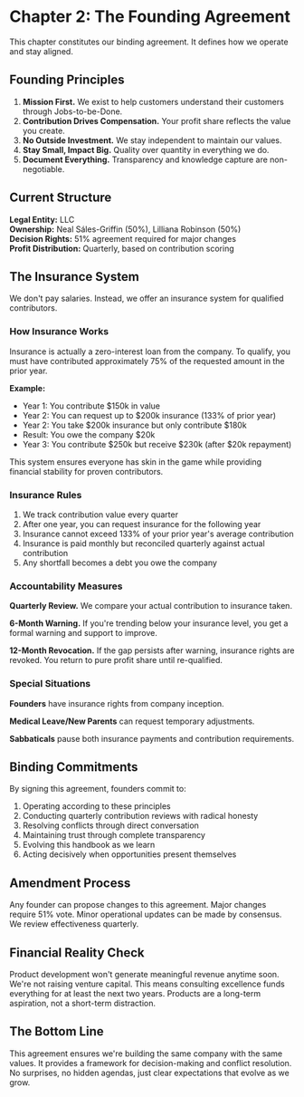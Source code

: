 # Chapter 2: The Founding Agreement

This chapter constitutes our binding agreement. It defines how we operate and stay aligned.

## Founding Principles

1. **Mission First.** We exist to help customers understand their customers through Jobs-to-be-Done.
2. **Contribution Drives Compensation.** Your profit share reflects the value you create.
3. **No Outside Investment.** We stay independent to maintain our values.
4. **Stay Small, Impact Big.** Quality over quantity in everything we do.
5. **Document Everything.** Transparency and knowledge capture are non-negotiable.

## Current Structure

**Legal Entity:** LLC  
**Ownership:** Neal Sáles-Griffin (50%), Lilliana Robinson (50%)  
**Decision Rights:** 51% agreement required for major changes  
**Profit Distribution:** Quarterly, based on contribution scoring

## The Insurance System

We don't pay salaries. Instead, we offer an insurance system for qualified contributors.

### How Insurance Works

Insurance is actually a zero-interest loan from the company. To qualify, you must have contributed approximately 75% of the requested amount in the prior year.

**Example:**
- Year 1: You contribute $150k in value
- Year 2: You can request up to $200k insurance (133% of prior year)
- Year 2: You take $200k insurance but only contribute $180k
- Result: You owe the company $20k
- Year 3: You contribute $250k but receive $230k (after $20k repayment)

This system ensures everyone has skin in the game while providing financial stability for proven contributors.

### Insurance Rules

1. We track contribution value every quarter
2. After one year, you can request insurance for the following year
3. Insurance cannot exceed 133% of your prior year's average contribution
4. Insurance is paid monthly but reconciled quarterly against actual contribution
5. Any shortfall becomes a debt you owe the company

### Accountability Measures

**Quarterly Review.** We compare your actual contribution to insurance taken.

**6-Month Warning.** If you're trending below your insurance level, you get a formal warning and support to improve.

**12-Month Revocation.** If the gap persists after warning, insurance rights are revoked. You return to pure profit share until re-qualified.

### Special Situations

**Founders** have insurance rights from company inception.

**Medical Leave/New Parents** can request temporary adjustments.

**Sabbaticals** pause both insurance payments and contribution requirements.

## Binding Commitments

By signing this agreement, founders commit to:

1. Operating according to these principles
2. Conducting quarterly contribution reviews with radical honesty
3. Resolving conflicts through direct conversation
4. Maintaining trust through complete transparency
5. Evolving this handbook as we learn
6. Acting decisively when opportunities present themselves

## Amendment Process

Any founder can propose changes to this agreement. Major changes require 51% vote. Minor operational updates can be made by consensus. We review effectiveness quarterly.

## Financial Reality Check

Product development won't generate meaningful revenue anytime soon. We're not raising venture capital. This means consulting excellence funds everything for at least the next two years. Products are a long-term aspiration, not a short-term distraction.

## The Bottom Line

This agreement ensures we're building the same company with the same values. It provides a framework for decision-making and conflict resolution. No surprises, no hidden agendas, just clear expectations that evolve as we grow.